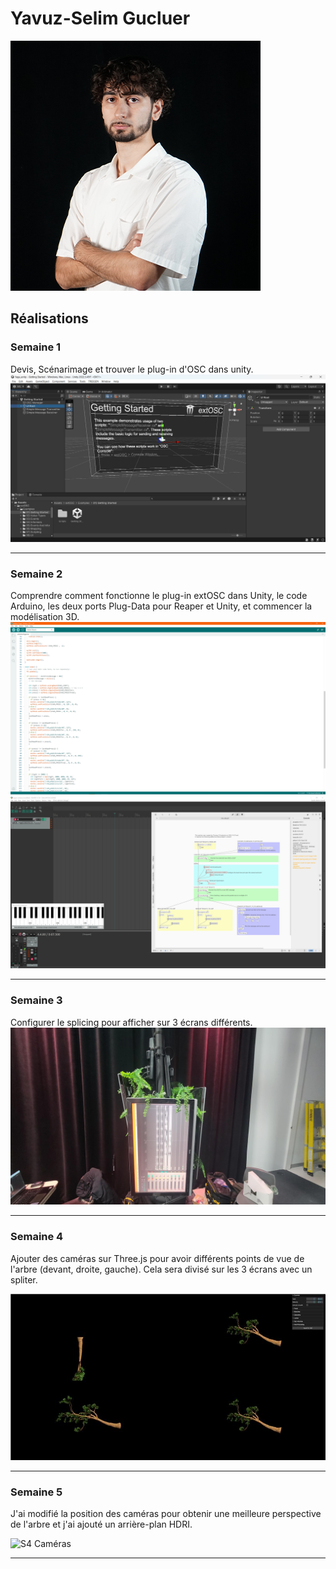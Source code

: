 # Yavuz-Selim Gucluer

 ![Yavuz](../../Assets/Images/Membres/yavuz_selim_gucluer/yavuz.png)

## Réalisations

 <!-- Une image par semaine de la réalisation dont tu es le plus fier avec une légende -->
### Semaine 1
Devis, Scénarimage et trouver le plug-in d'OSC dans unity.
![S1 Plug-in Osc Unity](../../Assets/Images/Membres/yavuz_selim_gucluer/osc_unity.png)

-----------------------------

### Semaine 2
Comprendre comment fonctionne le plug-in extOSC dans Unity, le code Arduino, les deux ports Plug-Data pour Reaper et Unity, et commencer la modélisation 3D.
![S2 Arduino](../../Assets/Images/Membres/yavuz_selim_gucluer/Arduino-semaine2.PNG)
![S2 Reaper-Plugdata](../../Assets/Images/Membres/yavuz_selim_gucluer/reaper-plugdata-semaine2.PNG)

-----------------------------

### Semaine 3
Configurer le splicing pour afficher sur 3 écrans différents.
![S3 Splicing](../../Assets/Images/Membres/yavuz_selim_gucluer/Splicing_4k_V2.jfif)

-----------------------------

### Semaine 4
Ajouter des caméras sur Three.js pour avoir différents points de vue de l'arbre (devant, droite, gauche). Cela sera divisé sur les 3 écrans avec un spliter.

![S4 Caméras](../../Assets/Images/Membres/yavuz_selim_gucluer/Camera_4.PNG)

-----------------------------

### Semaine 5
J'ai modifié la position des caméras pour obtenir une meilleure perspective de l'arbre et j'ai ajouté un arrière-plan HDRI.

![S4 Caméras](../../Assets/Images/Membres/yavuz_selim_gucluer/background-hdri.PNG)

-----------------------------
